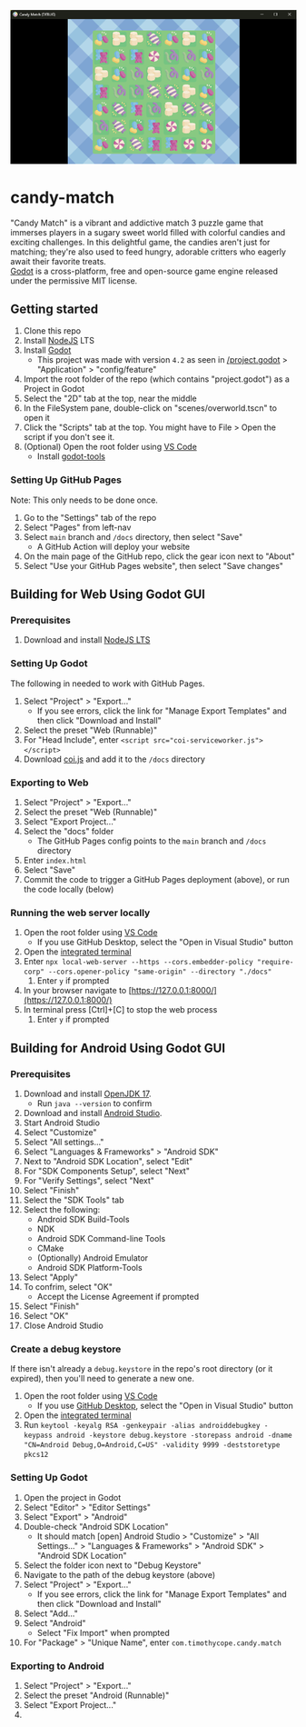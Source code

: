 ![Candy Match](/candy-match.png)

# candy-match
"Candy Match" is a vibrant and addictive match 3 puzzle game that immerses players in a sugary sweet world filled with colorful candies and exciting challenges. In this delightful game, the candies aren't just for matching; they're also used to feed hungry, adorable critters who eagerly await their favorite treats.
</br>
[Godot](https://godotengine.org/) is a cross-platform, free and open-source game engine released under the permissive MIT license.

## Getting started
1. Clone this repo
1. Install [NodeJS](https://nodejs.org/en/) LTS
1. Install [Godot](https://godotengine.org/)
    - This project was made with version `4.2` as seen in [/project.godot](/project.godot) > "Application" > "config/feature"
1. Import the root folder of the repo (which contains "project.godot") as a Project in Godot
1. Select the "2D" tab at the top, near the middle
1. In the FileSystem pane, double-click on "scenes/overworld.tscn" to open it
1. Click the "Scripts" tab at the top. You might have to File > Open the script if you don't see it.
1. (Optional) Open the root folder using [VS Code](https://code.visualstudio.com/)
    - Install [godot-tools](https://marketplace.visualstudio.com/items?itemName=geequlim.godot-tools)

### Setting Up GitHub Pages
Note: This only needs to be done once.
1. Go to the "Settings" tab of the repo
1. Select "Pages" from left-nav
1. Select `main` branch and `/docs` directory, then select "Save"
    - A GitHub Action will deploy your website
1. On the main page of the GitHub repo, click the gear icon next to "About"
1. Select "Use your GitHub Pages website", then select "Save changes"

## Building for Web Using Godot GUI

### Prerequisites
1. Download and install [NodeJS LTS](https://nodejs.org/en/)

### Setting Up Godot
The following in needed to work with GitHub Pages.
1. Select "Project" > "Export..."
    - If you see errors, click the link for "Manage Export Templates" and then click "Download and Install"
1. Select the preset "Web (Runnable)"
1. For "Head Include", enter `<script src="coi-serviceworker.js"></script>`
1. Download [coi.js](https://github.com/gzuidhof/coi-serviceworker/raw/master/coi-serviceworker.js) and add it to the `/docs` directory

### Exporting to Web
1. Select "Project" > "Export..."
1. Select the preset "Web (Runnable)"
1. Select "Export Project..."
1. Select the "docs" folder
    - The GitHub Pages config points to the `main` branch and `/docs` directory
1. Enter `index.html`
1. Select "Save"
1. Commit the code to trigger a GitHub Pages deployment (above), or run the code locally (below)

### Running the web server locally
1. Open the root folder using [VS Code](https://code.visualstudio.com/)
    - If you use GitHub Desktop, select the "Open in Visual Studio" button
1. Open the [integrated terminal](https://code.visualstudio.com/docs/editor/integrated-terminal)
1. Enter `npx local-web-server --https --cors.embedder-policy "require-corp" --cors.opener-policy "same-origin" --directory "./docs"`
    1. Enter `y` if prompted
1. In your browser navigate to [https://127.0.0.1:8000/](https://127.0.0.1:8000/)
1. In terminal press [Ctrl]+[C] to stop the web process
    1. Enter `y` if prompted

## Building for Android Using Godot GUI

### Prerequisites
1. Download and install [OpenJDK 17](https://adoptium.net/temurin/releases/?variant=openjdk17).
    - Run `java --version` to confirm
1. Download and install [Android Studio](https://developer.android.com/studio/).
1. Start Android Studio
1. Select "Customize"
1. Select "All settings..."
1. Select "Languages & Frameworks" > "Android SDK"
1. Next to "Android SDK Location", select "Edit"
1. For "SDK Components Setup", select "Next"
1. For "Verify Settings", select "Next"
1. Select "Finish"
1. Select the "SDK Tools" tab
1. Select the following:
    - Android SDK Build-Tools
    - NDK
    - Android SDK Command-line Tools
    - CMake
    - (Optionally) Android Emulator
    - Android SDK Platform-Tools
1. Select "Apply"
1. To confrim, select "OK"
    - Accept the License Agreement if prompted
1. Select "Finish"
1. Select "OK"
1. Close Android Studio

### Create a debug keystore
If there isn't already a `debug.keystore` in the repo's root directory (or it expired), then you'll need to generate a new one.
1. Open the root folder using [VS Code](https://code.visualstudio.com/)
   * If you use [GitHub Desktop](https://desktop.github.com/), select the "Open in Visual Studio" button
1. Open the [integrated terminal](https://code.visualstudio.com/docs/editor/integrated-terminal)
1. Run `keytool -keyalg RSA -genkeypair -alias androiddebugkey -keypass android -keystore debug.keystore -storepass android -dname "CN=Android Debug,O=Android,C=US" -validity 9999 -deststoretype pkcs12`

### Setting Up Godot
1. Open the project in Godot
1. Select "Editor" > "Editor Settings"
1. Select "Export" > "Android"
1. Double-check "Android SDK Location"
    - It should match [open] Android Studio > "Customize" > "All Settings..." > "Languages & Frameworks" > "Android SDK" > "Android SDK Location"
1. Select the folder icon next to "Debug Keystore"
1. Navigate to the path of the debug keystore (above)
1. Select "Project" > "Export..."
    - If you see errors, click the link for "Manage Export Templates" and then click "Download and Install"
1. Select "Add..."
1. Select "Android"
    - Select "Fix Import" when prompted
1. For "Package" > "Unique Name", enter `com.timothycope.candy.match`

### Exporting to Android
1. Select "Project" > "Export..."
1. Select the preset "Android (Runnable)"
1. Select "Export Project..."
1. 